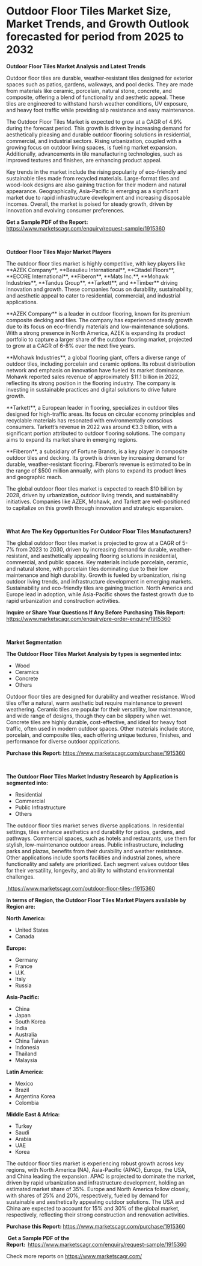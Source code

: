 <p><h1>Outdoor Floor Tiles Market Size, Market Trends, and Growth Outlook forecasted for period from 2025 to 2032</h1></p><p><strong>Outdoor Floor Tiles Market Analysis and Latest Trends</strong></p>
<p><p>Outdoor floor tiles are durable, weather-resistant tiles designed for exterior spaces such as patios, gardens, walkways, and pool decks. They are made from materials like ceramic, porcelain, natural stone, concrete, and composite, offering a blend of functionality and aesthetic appeal. These tiles are engineered to withstand harsh weather conditions, UV exposure, and heavy foot traffic while providing slip resistance and easy maintenance.</p><p>The Outdoor Floor Tiles Market is expected to grow at a CAGR of 4.9% during the forecast period. This growth is driven by increasing demand for aesthetically pleasing and durable outdoor flooring solutions in residential, commercial, and industrial sectors. Rising urbanization, coupled with a growing focus on outdoor living spaces, is fueling market expansion. Additionally, advancements in tile manufacturing technologies, such as improved textures and finishes, are enhancing product appeal.</p><p>Key trends in the market include the rising popularity of eco-friendly and sustainable tiles made from recycled materials. Large-format tiles and wood-look designs are also gaining traction for their modern and natural appearance. Geographically, Asia-Pacific is emerging as a significant market due to rapid infrastructure development and increasing disposable incomes. Overall, the market is poised for steady growth, driven by innovation and evolving consumer preferences.</p></p>
<p><strong>Get a Sample PDF of the Report:&nbsp;</strong> <a href="https://www.marketscagr.com/enquiry/request-sample/1915360?utm_campaign=2008&utm_medium=2&utm_source=Github&utm_content=ia&utm_term=29012025&utm_id=outdoor-floor-tiles">https://www.marketscagr.com/enquiry/request-sample/1915360</a></p>
<p>&nbsp;</p>
<p><strong>Outdoor Floor Tiles Major Market Players</strong></p>
<p><p>The outdoor floor tiles market is highly competitive, with key players like **AZEK Company**, **Beaulieu International**, **Citadel Floors**, **ECORE International**, **Fiberon**, **Mats Inc.**, **Mohawk Industries**, **Tandus Group**, **Tarkett**, and **Timber** driving innovation and growth. These companies focus on durability, sustainability, and aesthetic appeal to cater to residential, commercial, and industrial applications.</p><p>**AZEK Company** is a leader in outdoor flooring, known for its premium composite decking and tiles. The company has experienced steady growth due to its focus on eco-friendly materials and low-maintenance solutions. With a strong presence in North America, AZEK is expanding its product portfolio to capture a larger share of the outdoor flooring market, projected to grow at a CAGR of 6-8% over the next five years.</p><p>**Mohawk Industries**, a global flooring giant, offers a diverse range of outdoor tiles, including porcelain and ceramic options. Its robust distribution network and emphasis on innovation have fueled its market dominance. Mohawk reported sales revenue of approximately $11.1 billion in 2022, reflecting its strong position in the flooring industry. The company is investing in sustainable practices and digital solutions to drive future growth.</p><p>**Tarkett**, a European leader in flooring, specializes in outdoor tiles designed for high-traffic areas. Its focus on circular economy principles and recyclable materials has resonated with environmentally conscious consumers. Tarkett’s revenue in 2022 was around €3.3 billion, with a significant portion attributed to outdoor flooring solutions. The company aims to expand its market share in emerging regions.</p><p>**Fiberon**, a subsidiary of Fortune Brands, is a key player in composite outdoor tiles and decking. Its growth is driven by increasing demand for durable, weather-resistant flooring. Fiberon’s revenue is estimated to be in the range of $500 million annually, with plans to expand its product lines and geographic reach.</p><p>The global outdoor floor tiles market is expected to reach $10 billion by 2028, driven by urbanization, outdoor living trends, and sustainability initiatives. Companies like AZEK, Mohawk, and Tarkett are well-positioned to capitalize on this growth through innovation and strategic expansion.</p></p>
<p>&nbsp;</p>
<p><strong>What Are The Key Opportunities For Outdoor Floor Tiles Manufacturers?</strong></p>
<p><p>The global outdoor floor tiles market is projected to grow at a CAGR of 5-7% from 2023 to 2030, driven by increasing demand for durable, weather-resistant, and aesthetically appealing flooring solutions in residential, commercial, and public spaces. Key materials include porcelain, ceramic, and natural stone, with porcelain tiles dominating due to their low maintenance and high durability. Growth is fueled by urbanization, rising outdoor living trends, and infrastructure development in emerging markets. Sustainability and eco-friendly tiles are gaining traction. North America and Europe lead in adoption, while Asia-Pacific shows the fastest growth due to rapid urbanization and construction activities.</p></p>
<p><strong>Inquire or Share Your Questions If Any Before Purchasing This Report:</strong> <a href="https://www.marketscagr.com/enquiry/pre-order-enquiry/1915360?utm_campaign=2008&utm_medium=2&utm_source=Github&utm_content=ia&utm_term=29012025&utm_id=outdoor-floor-tiles">https://www.marketscagr.com/enquiry/pre-order-enquiry/1915360</a></p>
<p>&nbsp;</p>
<p><strong>Market Segmentation</strong></p>
<p><strong>The Outdoor Floor Tiles Market Analysis by types is segmented into:</strong></p>
<p><ul><li>Wood</li><li>Ceramics</li><li>Concrete</li><li>Others</li></ul></p>
<p><p>Outdoor floor tiles are designed for durability and weather resistance. Wood tiles offer a natural, warm aesthetic but require maintenance to prevent weathering. Ceramic tiles are popular for their versatility, low maintenance, and wide range of designs, though they can be slippery when wet. Concrete tiles are highly durable, cost-effective, and ideal for heavy foot traffic, often used in modern outdoor spaces. Other materials include stone, porcelain, and composite tiles, each offering unique textures, finishes, and performance for diverse outdoor applications.</p></p>
<p><strong>Purchase this Report:&nbsp;</strong><a href="https://www.marketscagr.com/purchase/1915360?utm_campaign=2008&utm_medium=2&utm_source=Github&utm_content=ia&utm_term=29012025&utm_id=outdoor-floor-tiles">https://www.marketscagr.com/purchase/1915360</a></p>
<p>&nbsp;</p>
<p><strong>The Outdoor Floor Tiles Market Industry Research by Application is segmented into:</strong></p>
<p><ul><li>Residential</li><li>Commercial</li><li>Public Infrastructure</li><li>Others</li></ul></p>
<p><p>The outdoor floor tiles market serves diverse applications. In residential settings, tiles enhance aesthetics and durability for patios, gardens, and pathways. Commercial spaces, such as hotels and restaurants, use them for stylish, low-maintenance outdoor areas. Public infrastructure, including parks and plazas, benefits from their durability and weather resistance. Other applications include sports facilities and industrial zones, where functionality and safety are prioritized. Each segment values outdoor tiles for their versatility, longevity, and ability to withstand environmental challenges.</p></p>
<p><a href="https://www.marketscagr.com/outdoor-floor-tiles-r1915360?utm_campaign=2008&utm_medium=2&utm_source=Github&utm_content=ia&utm_term=29012025&utm_id=outdoor-floor-tiles">&nbsp;https://www.marketscagr.com/outdoor-floor-tiles-r1915360</a></p>
<p><strong>In terms of Region, the Outdoor Floor Tiles Market Players available by Region are:</strong></p>
<p>
    <p> <strong> North America: </strong>
        <ul>
            <li>United States</li>
            <li>Canada</li>
        </ul>
        </p> 
    <p> <strong> Europe: </strong>
        <ul>
            <li>Germany</li>
            <li>France</li>
            <li>U.K.</li>
            <li>Italy</li>
            <li>Russia</li>
        </ul>
        </p> 
    <p> <strong> Asia-Pacific: </strong>
        <ul>
            <li>China</li>
            <li>Japan</li>
            <li>South Korea</li>
            <li>India</li>
            <li>Australia</li>
            <li>China Taiwan</li>
            <li>Indonesia</li>
            <li>Thailand</li>
            <li>Malaysia</li>
        </ul>
        </p> 
    <p> <strong> Latin America: </strong>
        <ul>
            <li>Mexico</li>
            <li>Brazil</li>
            <li>Argentina Korea</li>
            <li>Colombia</li>
        </ul>
        </p> 
    <p> <strong> Middle East & Africa: </strong>
        <ul>
            <li>Turkey</li>
            <li>Saudi</li>
            <li>Arabia</li>
            <li>UAE</li>
            <li>Korea</li>
        </ul>
    </p>
    </p>
<p><p>The outdoor floor tiles market is experiencing robust growth across key regions, with North America (NA), Asia-Pacific (APAC), Europe, the USA, and China leading the expansion. APAC is projected to dominate the market, driven by rapid urbanization and infrastructure development, holding an estimated market share of 35%. Europe and North America follow closely, with shares of 25% and 20%, respectively, fueled by demand for sustainable and aesthetically appealing outdoor solutions. The USA and China are expected to account for 15% and 30% of the global market, respectively, reflecting their strong construction and renovation activities.</p></p>
<p><strong>Purchase this Report: </strong><a href="https://www.marketscagr.com/purchase/1915360?utm_campaign=2008&utm_medium=2&utm_source=Github&utm_content=ia&utm_term=29012025&utm_id=outdoor-floor-tiles">https://www.marketscagr.com/purchase/1915360</a></p>
<p>&nbsp;<strong>Get a Sample PDF of the Report:&nbsp;&nbsp;</strong><a href="https://www.marketscagr.com/enquiry/request-sample/1915360?utm_campaign=2008&utm_medium=2&utm_source=Github&utm_content=ia&utm_term=29012025&utm_id=outdoor-floor-tiles">https://www.marketscagr.com/enquiry/request-sample/1915360</a></p>
<p><strong></strong></p>
<p>Check more reports on <a href="https://www.marketscagr.com/?utm_campaign=2008&utm_medium=2&utm_source=Github&utm_content=ia&utm_term=29012025&utm_id=outdoor-floor-tiles">https://www.marketscagr.com/</a></p>
